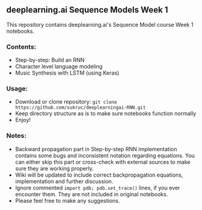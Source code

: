 ## deeplearning.ai Sequence Models Week 1
This repository contains deeplearning.ai's Sequence Model course Week 1 notebooks.

### Contents:
- Step-by-step: Build an RNN
- Character level language modeling
- Music Synthesis with LSTM (using Keras)

### Usage:
- Download or clone repository: 
`git clone https://github.com/sukruc/deeplearningai-RNN.git`
- Keep directory structure as is to make sure notebooks function normally
- Enjoy!

### Notes:
- Backward propagation part in Step-by-step RNN implementation contains some bugs and inconsistent notation regarding equations. You can either skip this part or cross-check with external sources to make sure they are working properly.
- Wiki will be updated to include correct backpropagation equations, implementation and further discussion.
- Ignore commented `import pdb; pdb.set_trace()` lines, if you ever encounter them. They are not included in original notebooks.
- Please feel free to make any suggestions.
